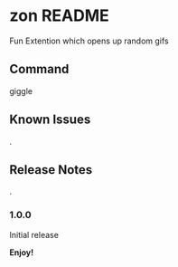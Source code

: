 # zon README

Fun Extention which opens up random gifs

## Command
giggle

## Known Issues

.

## Release Notes

.

### 1.0.0

Initial release 


**Enjoy!**
